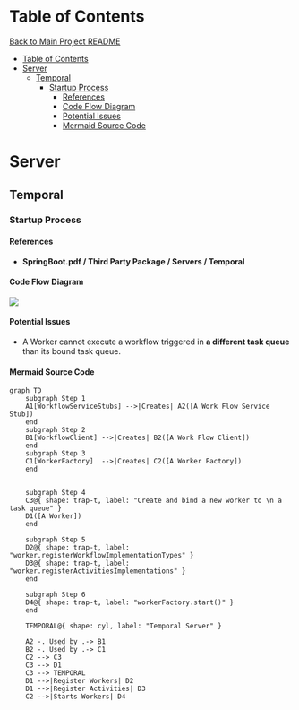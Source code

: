 # Table of Contents
[Back to Main Project README](../README.md)
- [Table of Contents](#table-of-contents)
- [Server](#server)
  - [Temporal](#temporal)
    - [Startup Process](#startup-process)
      - [References](#references)
      - [Code Flow Diagram](#code-flow-diagram)
      - [Potential Issues](#potential-issues)
      - [Mermaid Source Code](#mermaid-source-code)
# Server
## Temporal

### Startup Process
#### References
* **SpringBoot.pdf / Third Party Package / Servers / Temporal**
#### Code Flow Diagram
[![](https://mermaid.ink/img/pako:eNqNlEFvm0AQhf_KaE-JZCwZuz1wiEqgkSo1ahVcVWrwYQ0Te2Vg6e4SC9n-713YxYBrJfHB8g6Pb4Z5zxxIwlMkHtkIWm5hGcYF6I-s1qYQKSxhZor-7Pk3F7uXjO8jFK8swUhVa7kCx7k7BgKpQnkE37159qERwoNWgpVCo13dGhIW6bU-rine932CjGGhLjrcX3SworfZc1MMDBvFA00UF_UKxuzgzEYBnWZItpj5lwPILS3RA6WbOGoCGV1j5kFMDAxokcKa6S8KBe5hb5iKQ6wZFBSVO_hbYYUxgVMHHg-9MMVw1g91ZZjxPZ_sPe4bE5pZpgI3TCoU3ba_5WWGud4lVYwXy7pEaWZrgfOPA_1EsVemGMoxcoA723TtGT7blot3W1qLplJRoW5uL_jm5_Lr488fT_73HpbU2YC0xLzkgmZtVFEM7fBdcKbwS6K2soapc6fDaUP635XAXgncJlI6Il1U2mM4Gx27mTqD2xQ-2fVZq3UcQ_e6oF-w1syHfY9Rswk5QCzIhOQocspS_T8_NOKYqK12JSbN46dU7GISFyeto5XiUV0kxFOiwgkRvNpsifdCM6lPVZnqYIeMaqvyc7WkxR_O-zOmTFvyaF4r7dvl9A_Bq2fA?type=png)](https://mermaid.live/edit#pako:eNqNlEFvm0AQhf_KaE-JZCwZuz1wiEqgkSo1ahVcVWrwYQ0Te2Vg6e4SC9n-713YxYBrJfHB8g6Pb4Z5zxxIwlMkHtkIWm5hGcYF6I-s1qYQKSxhZor-7Pk3F7uXjO8jFK8swUhVa7kCx7k7BgKpQnkE37159qERwoNWgpVCo13dGhIW6bU-rine932CjGGhLjrcX3SworfZc1MMDBvFA00UF_UKxuzgzEYBnWZItpj5lwPILS3RA6WbOGoCGV1j5kFMDAxokcKa6S8KBe5hb5iKQ6wZFBSVO_hbYYUxgVMHHg-9MMVw1g91ZZjxPZ_sPe4bE5pZpgI3TCoU3ba_5WWGud4lVYwXy7pEaWZrgfOPA_1EsVemGMoxcoA723TtGT7blot3W1qLplJRoW5uL_jm5_Lr488fT_73HpbU2YC0xLzkgmZtVFEM7fBdcKbwS6K2soapc6fDaUP635XAXgncJlI6Il1U2mM4Gx27mTqD2xQ-2fVZq3UcQ_e6oF-w1syHfY9Rswk5QCzIhOQocspS_T8_NOKYqK12JSbN46dU7GISFyeto5XiUV0kxFOiwgkRvNpsifdCM6lPVZnqYIeMaqvyc7WkxR_O-zOmTFvyaF4r7dvl9A_Bq2fA)

#### Potential Issues
* A Worker cannot execute a workflow triggered in **a different task queue** than its bound task queue.

#### Mermaid Source Code
```text
graph TD
    subgraph Step 1
    A1[WorkflowServiceStubs] -->|Creates| A2([A Work Flow Service Stub])
    end
    subgraph Step 2
    B1[WorkflowClient] -->|Creates| B2([A Work Flow Client])
    end
    subgraph Step 3
    C1[WorkerFactory]  -->|Creates| C2([A Worker Factory])
    end


    subgraph Step 4
    C3@{ shape: trap-t, label: "Create and bind a new worker to \n a task queue" }
    D1([A Worker])
    end

    subgraph Step 5
    D2@{ shape: trap-t, label: "worker.registerWorkflowImplementationTypes" }
    D3@{ shape: trap-t, label: "worker.registerActivitiesImplementations" }
    end
    
    subgraph Step 6
    D4@{ shape: trap-t, label: "workerFactory.start()" }
    end

    TEMPORAL@{ shape: cyl, label: "Temporal Server" }

    A2 -. Used by .-> B1
    B2 -. Used by .-> C1
    C2 --> C3
    C3 --> D1
    C3 --> TEMPORAL
    D1 -->|Register Workers| D2
    D1 -->|Register Activities| D3
    C2 -->|Starts Workers| D4
```

